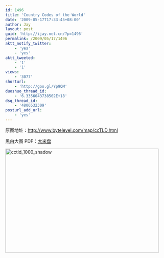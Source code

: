 ```yaml
---
id: 1496
title: 'Country Codes of the World'
date: '2009-05-17T17:33:45+08:00'
author: Jay
layout: post
guid: 'http://ijay.net.cn/?p=1496'
permalink: /2009/05/17/1496
aktt_notify_twitter:
    - 'yes'
    - 'yes'
aktt_tweeted:
    - '1'
    - '1'
views:
    - '3077'
shorturl:
    - 'http://goo.gl/Yp9QM'
duoshuo_thread_id:
    - '6.3356043738502E+18'
dsq_thread_id:
    - '4806532309'
posturl_add_url:
    - 'yes'
---
```


原图地址：<a href="http://www.bytelevel.com/map/ccTLD.html" target="_blank">http://www.bytelevel.com/map/ccTLD.html</a>

黑白大图 PDF：<a href="http://www.damipan.com/file/1G0T4IG.html" target="_blank">大米盘</a>

<a href="http://www.jayxu.com/log/wp-content/uploads/2009/05/cctld_1000_shadow.jpg"><img class="alignnone size-medium wp-image-1497" title="cctld_1000_shadow" src="http://www.jayxu.com/log/wp-content/uploads/2009/05/cctld_1000_shadow.jpg" alt="cctld_1000_shadow" width="480" height="325" /></a>